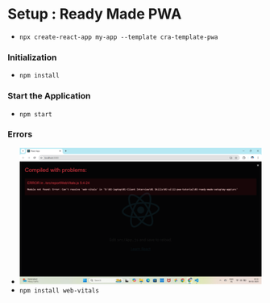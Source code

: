 # Setup : Ready Made PWA

- `npx create-react-app my-app --template cra-template-pwa`


### Initialization
- `npm install`

### Start the Application
- `npm start`

### Errors

- ![web vitals error](./notes/assets/web-vitals-error.png)
- `npm install web-vitals`
